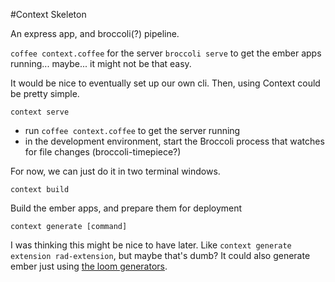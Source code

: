 #Context Skeleton

An express app, and broccoli(?) pipeline.

`coffee context.coffee` for the server
`broccoli serve` to get the ember apps running... maybe... it might not be that easy.

It would be nice to eventually set up our own cli. Then, using Context could be pretty simple.

`context serve`

- run `coffee context.coffee` to get the server running
- in the development environment, start the Broccoli process that watches for file changes (broccoli-timepiece?)

For now, we can just do it in two terminal windows.

`context build`

Build the ember apps, and prepare them for deployment

`context generate [command]`

I was thinking this might be nice to have later. Like `context generate extension rad-extension`, but maybe that's dumb? It could also generate ember just using [the loom generators](https://github.com/cavneb/loom-generators-ember-appkit).


  

